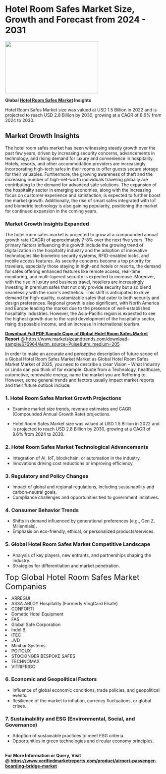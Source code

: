 <H1>Hotel Room Safes Market Size, Growth and Forecast from 2024 - 2031</H1><img class="aligncenter size-medium wp-image-584254" src="https://thirdeyenews.in/wp-content/uploads/2024/09/Global-Market-Research-300x168.jpeg" alt="" width="300" height="168" /><p><strong>Global&nbsp;<a href="https://www.marketsizeandtrends.com/download-sample/676964/&amp;utm_source=Pulse&amp;utm_medium=205">Hotel Room Safes Market</a> Insights</strong></p><p>Hotel Room Safes Market size was valued at USD 1.5 Billion in 2022 and is projected to reach USD 2.8 Billion by 2030, growing at a CAGR of 8.6% from 2024 to 2030.</p><p><h2>Market Growth Insights</h2> The hotel room safes market has been witnessing steady growth over the past few years, driven by increasing security concerns, advancements in technology, and rising demand for luxury and convenience in hospitality. Hotels, resorts, and other accommodation providers are increasingly incorporating high-tech safes in their rooms to offer guests secure storage for their valuables. Furthermore, the growing awareness of theft and the increasing number of high-net-worth individuals traveling globally are contributing to the demand for advanced safe solutions. The expansion of the hospitality sector in emerging economies, along with the increasing focus on customer experience and satisfaction, is expected to further boost the market growth. Additionally, the rise of smart safes integrated with IoT and biometric technology is also gaining popularity, positioning the market for continued expansion in the coming years. <p><a href="#"></a></p> <h3>Market Growth Insights Expanded</h3> The hotel room safes market is projected to grow at a compounded annual growth rate (CAGR) of approximately 7-8% over the next five years. The primary factors influencing this growth include the growing trend of digitalization in the hospitality industry and the adoption of innovative technologies like biometric security systems, RFID-enabled locks, and mobile access features. As security concerns become a top priority for travelers, especially those staying in high-end hotels or resorts, the demand for safes offering enhanced features like remote access, real-time monitoring, and multi-layered security is expected to increase. Moreover, with the rise in luxury and business travel, hoteliers are increasingly investing in premium safes that not only provide security but also blend seamlessly with the room's aesthetics. This shift is anticipated to drive demand for high-quality, customizable safes that cater to both security and design preferences. Regional growth is also significant, with North America and Europe leading the market due to the presence of well-established hospitality industries. However, the Asia-Pacific region is expected to see the highest growth due to the rapid development of the hospitality sector, rising disposable income, and an increase in international tourism. <p><a href="#"></p><p><span class=""><strong>Download Full PDF Sample Copy of Global Hotel Room Safes Market Report</strong> @ <a href="https://www.marketsizeandtrends.com/download-sample/676964/&amp;utm_source=Pulse&amp;utm_medium=205" target="_blank">https://www.marketsizeandtrends.com/download-sample/676964/&amp;utm_source=Pulse&amp;utm_medium=205</a></span></p><p>In order to make an accurate and perceptive description of future scope of a Global&nbsp;Hotel Room Safes Market Market as Global&nbsp;Hotel Room Safes Market Market of 2025, you need to describe a clear Vision &ndash; What Industry or Linda can you think of for example: Quote from a Technology, healthcare, automotive, renewable energy, name the market you are Reffering to. However, some general trends and factors usually impact market reports and their future outlook include:</p><h3>1.&nbsp;<strong>Hotel Room Safes Market Growth Projections</strong></h3><ul><li>Examine market size trends, revenue estimates and CAGR (Compounded Annual Growth Rate) projections.</li><li><p>Hotel Room Safes Market size was valued at USD 1.5 Billion in 2022 and is projected to reach USD 2.8 Billion by 2030, growing at a CAGR of 8.6% from 2024 to 2030.</p></li></ul><h3>2.&nbsp;<strong>Hotel Room Safes Market Technological Advancements</strong></h3><ul><li>Integration of AI, IoT, blockchain, or automation in the industry.</li><li>Innovations driving cost reductions or improving efficiency.</li></ul><h3>3.&nbsp;<strong>Regulatory and Policy Changes</strong></h3><ul><li>Impact of global and regional regulations, including sustainability and carbon-neutral goals.</li><li>Compliance challenges and opportunities tied to government initiatives.</li></ul><h3>4.&nbsp;<strong>Consumer Behavior Trends</strong></h3><ul><li>Shifts in demand influenced by generational preferences (e.g., Gen Z, Millennials).</li><li>Emphasis on eco-friendly, ethical, or personalized products/services.</li></ul><h3>5.&nbsp;<strong>Global Hotel Room Safes Market Competitive Landscape</strong></h3><ul><li>Analysis of key players, new entrants, and partnerships shaping the industry.</li><li>Strategies for differentiation and market penetration.</li></ul><p data-pm-slice="1 1 []"><span style="color: inherit; font-family: inherit; font-size: 25px;">Top Global Hotel Room Safes Market Companies</span></p><div class="" data-test-id=""><p><li>ARREGUI</li><li> ASSA ABLOY Hospitality (Formerly VingCard Elsafe)</li><li> CONFORTI</li><li> Dometic Hotel Equipment</li><li> FAS</li><li> Global Safe Corporation</li><li> Indel B</li><li> iTEC</li><li> JVD</li><li> Minibar Systems</li><li> POITOUX</li><li> STOCKINGER BESPOKE SAFES</li><li> TECHNOMAX</li><li> VITRIFRIGO</li></p></div><h3>6.&nbsp;<strong>Economic and Geopolitical Factors</strong></h3><ul><li>Influence of global economic conditions, trade policies, and geopolitical events.</li><li>Resilience of the market to inflation, currency fluctuations, or global crises.</li></ul><h3>7.&nbsp;<strong>Sustainability and ESG (Environmental, Social, and Governance)</strong></h3><ul><li>Adoption of sustainable practices to meet ESG criteria.</li><li>Opportunities in green technologies and circular economy principles.</li></ul><h2><strong style="font-size: 14px;">For More Information or Query, Visit @&nbsp;</strong><a style="background-color: #ffffff; font-size: 14px;" href="https://www.marketsizeandtrends.com/report/hotel-room-safes-market/" target="_blank">https://www.verifiedmarketreports.com/product/airport-passenger-boarding-bridge-market</a></h2>
